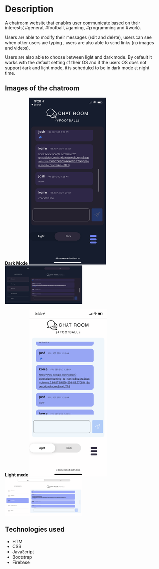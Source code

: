 # Description

   A chatroom website that enables user communicate based on their interests( #general, #football, #gaming, #programming and #work). 
   
   Users are able to modify their messages (edit and delete), users can see when  other users are typing , users are also able to send links (no images and videos). 

Users are also able to choose between light and dark mode. By default it works with the default setting of their OS and if the users OS does not support dark and light mode, it is scheduled to be in dark mode at night time.

## Images of the chatroom

**Dark Mode**
 <img src="mobile-dark.png" width="50%" alt="Mobile Version - Dark Mode">  <img src="desktop.PNG" width="50%" alt="Desktop Version - Dark Mode">
 
**Light mode**
 <img src= "mobile-light.PNG" width="50%" alt="Mobile Version - Light Mode">  <img src="desktop-light.PNG " width="50%" alt="Desktop Version - Light Mode">

## Technologies used

 - HTML
 - CSS
 - JavaScript
 - Bootstrap
 - Firebase
